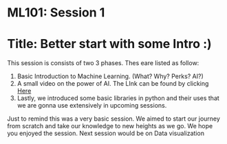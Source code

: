 # ML101: Session 1

# Title: Better start with some Intro :)

This session is consists of two 3 phases. Thes eare listed as follow:

1. Basic Introduction to Machine Learning. (What? Why? Perks? AI?)
2. A small video on the power of AI. The LInk can be found by clicking [Here](https://m.youtube.com/watch?v=8V20HkoiNtc&t=0)
3. Lastly, we introduced some basic libraries in python and their uses that we are gonna use extensively in upcoming sessions.

Just to remind this was a very basic session. We aimed to start our journey from scratch and take our knowledge to new heights as we go. We hope you enjoyed the session.
Next session would be on Data visualization

